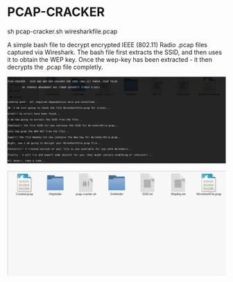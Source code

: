# PCAP-CRACKER

sh pcap-cracker.sh wiresharkfile.pcap

A simple bash file to decrypt encrypted IEEE (802.11) Radio .pcap files captured via Wireshark.
The bash file first extracts the SSID, and then uses it to obtain the WEP key.
Once the wep-key has been extracted - it then decrypts the .pcap file completly.

![Screenshot1](Screenshot1.PNG)

![Screenshot2](Screenshot2.PNG)


